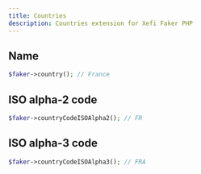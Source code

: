 ```yaml
---
title: Countries
description: Countries extension for Xefi Faker PHP
---
```


## Name

```php
$faker->country(); // France
```

## ISO alpha-2 code

```php
$faker->countryCodeISOAlpha2(); // FR
```

## ISO alpha-3 code

```php
$faker->countryCodeISOAlpha3(); // FRA
```
